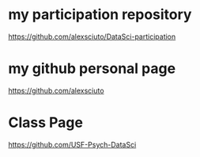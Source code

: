 # my participation repository
https://github.com/alexsciuto/DataSci-participation

# my github personal page
https://github.com/alexsciuto

# Class Page
https://github.com/USF-Psych-DataSci
